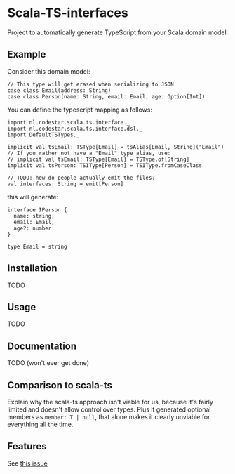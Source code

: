 # Scala-TS-interfaces

Project to automatically generate TypeScript from your Scala domain model.

## Example
Consider this domain model:
```
// This type will get erased when serializing to JSON
case class Email(address: String)
case class Person(name: String, email: Email, age: Option[Int])

```

You can define the typescript mapping as follows:
```
import nl.codestar.scala.ts.interface._
import nl.codestar.scala.ts.interface.dsl._
import DefaultTSTypes._

implicit val tsEmail: TSType[Email] = tsAlias[Email, String]("Email")
// If you rather not have a "Email" type alias, use:
// implicit val tsEmail: TSType[Email] = TSType.of[String]
implicit val tsPerson: TSIType[Person] = TSIType.fromCaseClass

// TODO: how do people actually emit the files?
val interfaces: String = emit[Person]
```

this will generate:
```
interface IPerson {
  name: string,
  email: Email,
  age?: number
}

type Email = string
```

## Installation
TODO

## Usage
TODO

## Documentation
TODO (won't ever get done)

## Comparison to scala-ts

Explain why the scala-ts approach isn't viable for us, because it's fairly limited and doesn't allow control over types. Plus it generated optional members as `member: T | null`, that alone makes it clearly unviable for everything all the time.

## Features

See [this issue](https://github.com/code-star/scala-ts-interfaces/issues/1)
